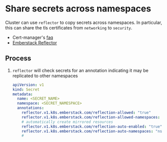 # Share secrets across namespaces

Cluster can use `reflector` to copy secrets across namespaces. In particular, this can share the tls
certificates from `networking` to `security`.

- Cert-manager's [faq](https://cert-manager.io/docs/tutorials/syncing-secrets-across-namespaces/)
- [Emberstack Reflector](https://github.com/emberstack/kubernetes-reflector)

## Process

1. `reflector` will check secrets for an annotation indicating it may be replicated to other namespaces

   ```yaml
   apiVersion: v1
   kind: Secret
   metadata:
     name: <SECRET_NAME>
     namespace: <SECRET_NAMESPACE>
     annotations:
       reflector.v1.k8s.emberstack.com/reflection-allowed: "true"
       reflector.v1.k8s.emberstack.com/reflection-allowed-namespaces: "ns1,ns2,..." # "" (empty) == all namespaces
       # automatically create mirrored resources
       reflector.v1.k8s.emberstack.com/reflection-auto-enabled: "true"
       reflector.v1.k8s.emberstack.com/reflection-auto-namespaces: "ns1, ns2"
       #
   ```

